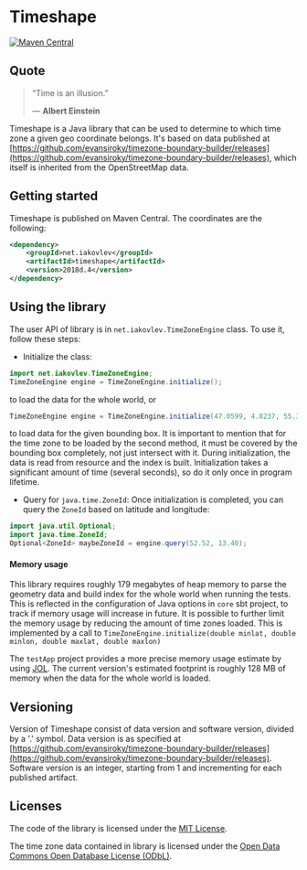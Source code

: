 # Timeshape

[![Maven Central](https://maven-badges.herokuapp.com/maven-central/net.iakovlev/timeshape/badge.svg)](https://maven-badges.herokuapp.com/maven-central/net.iakovlev/timeshape/)

## Quote
> “Time is an illusion.”
>
> ― **Albert Einstein**

Timeshape is a Java library that can be used to determine to which time zone a given geo coordinate belongs.
It's based on data published at 
[https://github.com/evansiroky/timezone-boundary-builder/releases](https://github.com/evansiroky/timezone-boundary-builder/releases),
which itself is inherited from the OpenStreetMap data.

## Getting started

Timeshape is published on Maven Central. The coordinates are the following:

```xml
<dependency>
    <groupId>net.iakovlev</groupId>
    <artifactId>timeshape</artifactId>
    <version>2018d.4</version>
</dependency>
``` 

## Using the library

The user API of library is in `net.iakovlev.TimeZoneEngine` class. To use it, follow these steps:

* Initialize the class:

```java
import net.iakovlev.TimeZoneEngine;
TimeZoneEngine engine = TimeZoneEngine.initialize();
```
to load the data for the whole world, or
```java
TimeZoneEngine engine = TimeZoneEngine.initialize(47.0599, 4.8237, 55.3300, 15.2486);
```
to load data for the given bounding box. It is important to mention that for the time zone to be loaded by the second method,
it must be covered by the bounding box completely, not just intersect with it.
During initialization, the data is read from resource and the index is built. Initialization takes a significant amount of time (several seconds), so do it only once in program lifetime.

* Query for `java.time.ZoneId`:
Once initialization is completed, you can query the `ZoneId` based on latitude and longitude:

```java
import java.util.Optional;
import java.time.ZoneId;
Optional<ZoneId> maybeZoneId = engine.query(52.52, 13.40);
``` 

#### Memory usage
This library requires roughly 179 megabytes of heap memory to parse the geometry data and build index for the whole world 
when running the tests.
This is reflected in the configuration of Java options in `core` sbt project, to track if memory usage will increase in future.
It is possible to further limit the memory usage by reducing the amount of time zones loaded. This is implemented by a call to
`TimeZoneEngine.initialize(double minlat, double minlon, double maxlat, double maxlon)`

The `testApp` project provides a more precise memory usage estimate by using [JOL](http://openjdk.java.net/projects/code-tools/jol/).
The current version's estimated footprint is roughly 128 MB of memory when the data for the whole world is loaded.

## Versioning
Version of Timeshape consist of data version and software version, divided by a '.' symbol. 
Data version is as specified at [https://github.com/evansiroky/timezone-boundary-builder/releases](https://github.com/evansiroky/timezone-boundary-builder/releases). 
Software version is an integer, starting from 1 and incrementing for each published artifact.

## Licenses

The code of the library is licensed under the [MIT License](https://opensource.org/licenses/MIT).

The time zone data contained in library is licensed under the [Open Data Commons Open Database License (ODbL)](http://opendatacommons.org/licenses/odbl/).
